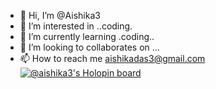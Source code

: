 - 👋 Hi, I’m @Aishika3
- 👀 I’m interested in ..coding.
- 🌱 I’m currently learning .coding..
- 💞️ I’m looking to collaborates on ...
- 📫 How to reach me aishikadas3@gmail.com
[![@aishika3's Holopin board](https://holopin.me/aishika3)](https://holopin.io/@aishika3)

<!---
Aishika3/Aishika3 is a ✨ special ✨ repository because its `README.md` (this file) appears on your GitHub profile.
You can click the Preview link to take a look at your changes.
--->
